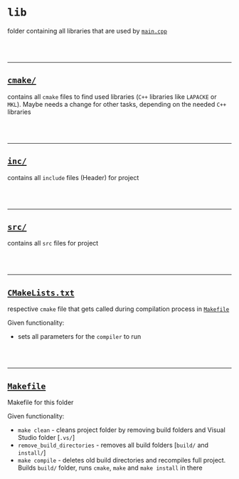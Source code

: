 # `lib`

folder containing all libraries that are used by <a href="../main.cpp" target="_blank">`main.cpp`</a>

<br/><br/>

-------

## <a href='cmake/' target='_blank'>`cmake/`</a>

contains all `cmake` files to find used libraries (`C++` libraries like `LAPACKE` or `MKL`). Maybe needs a change for other tasks, depending on the needed `C++` libraries

<br/><br/>

-------

## <a href='inc/' target='_blank'>`inc/`</a>

contains all `include` files (Header) for project

<br/><br/>

-------

## <a href='src/' target='_blank'>`src/`</a>

contains all `src` files for project

<br/><br/>

-------

## <a href='CMakeLists.txt' target='_blank'>`CMakeLists.txt`</a>

respective `cmake` file that gets called during compilation process in <a href='Makefile' target='_blank'>`Makefile`</a>

Given functionality:
- sets all parameters for the `compiler` to run

<br/><br/>

-------

## <a href='Makefile' target='_blank'>`Makefile`</a>

Makefile for this folder

Given functionality:
- `make clean` - cleans project folder by removing build folders and Visual Studio folder [`.vs/`]
- `remove_build_directories` - removes all build folders [`build/` and `install/`]
- `make compile` - deletes old build directories and recompiles full project. Builds `build/` folder, runs `cmake`, `make` and `make install` in there